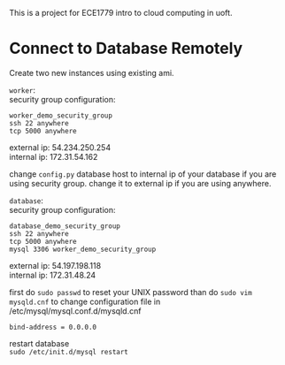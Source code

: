 This is a project for ECE1779 intro to cloud computing in uoft.

# Connect to Database Remotely
Create two new instances using existing ami.

`worker`:  
security group configuration:
```
worker_demo_security_group   
ssh 22 anywhere  
tcp 5000 anywhere  
```

external ip: 54.234.250.254  
internal ip: 172.31.54.162

change `config.py` database host to internal ip of your database if you are using security group. change it to external ip if you are using anywhere.

`database`:  
security group configuration:
```
database_demo_security_group  
ssh 22 anywhere  
tcp 5000 anywhere  
mysql 3306 worker_demo_security_group
```

external ip: 54.197.198.118  
internal ip: 172.31.48.24

first do `sudo passwd` to reset your UNIX password
than do `sudo vim mysqld.cnf` to
change configuration file in /etc/mysql/mysql.conf.d/mysqld.cnf  
```
bind-address = 0.0.0.0
```

restart database  
`sudo /etc/init.d/mysql restart`
